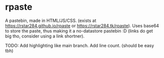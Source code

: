 # rpaste
A pastebin, made in HTML/JS/CSS. (exists at https://rstar284.github.io/rpaste or https://rstar284.tk/rpaste).
Uses base64 to store the paste, thus making it a no-datastore pastebin :D (links do get big tho, consider using a link shortner).


TODO:
Add highlighting like main branch.
Add line count. (should be easy tbh)
